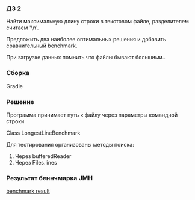 ### ДЗ 2

Найти максимальную длину строки в текстовом файле, разделителем считаем '\n'.

Предложить два наиболее оптимальных решения и добавить сравнительный benchmark.

При загрузке данных помнить что файлы бывают большими..

### Сборка
Gradle  

### Решение
Программа принимает путь к файлу через параметры командной строки

Class LongestLineBenchmark

Для тестирования организованы методы поиска:
 1. Через bufferedReader
 2. Через Files.lines

### Результат беннчмарка JMH
[benchmark result](https://github.com/GaiverK/Enterprise/blob/master/SearchLongestLine/benchmark.txt)



